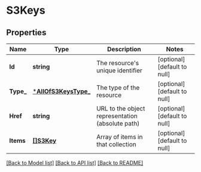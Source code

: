 # S3Keys

## Properties
Name | Type | Description | Notes
------------ | ------------- | ------------- | -------------
**Id** | **string** | The resource&#x27;s unique identifier | [optional] [default to null]
**Type_** | [***AllOfS3KeysType_**](AllOfS3KeysType_.md) | The type of the resource | [optional] [default to null]
**Href** | **string** | URL to the object representation (absolute path) | [optional] [default to null]
**Items** | [**[]S3Key**](S3Key.md) | Array of items in that collection | [optional] [default to null]

[[Back to Model list]](../README.md#documentation-for-models) [[Back to API list]](../README.md#documentation-for-api-endpoints) [[Back to README]](../README.md)

